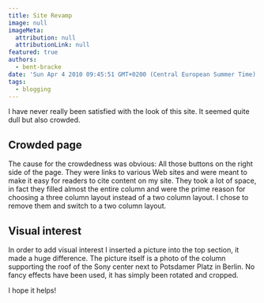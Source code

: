 ```yaml
---
title: Site Revamp
image: null
imageMeta:
  attribution: null
  attributionLink: null
featured: true
authors:
  - bent-bracke
date: 'Sun Apr 4 2010 09:45:51 GMT+0200 (Central European Summer Time)'
tags:
  - blogging
---
```

I have never really been satisfied with the look of this site. It seemed quite dull but also crowded.

## Crowded page

The cause for the crowdedness was obvious: All those buttons on the right side of the page. They were links to various Web sites and were meant to make it easy for readers to cite content on my site. They took a lot of space, in fact they filled almost the entire column and were the prime reason for choosing a three column layout instead of a two column layout. I chose to remove them and switch to a two column layout.

## Visual interest

In order to add visual interest I inserted a picture into the top section, it made a huge difference. The picture itself is a photo of the column supporting the roof of the Sony center next to  Potsdamer Platz in Berlin. No fancy effects have been used, it has simply been rotated and cropped.

I hope it helps!